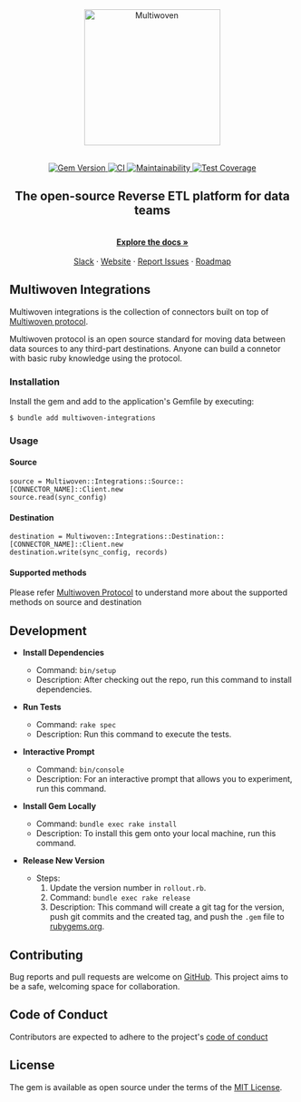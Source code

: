 <div align="center">
  <a href="https://multiwoven.com?utm_source=github" target="_blank">
    <img src="https://res.cloudinary.com/dspflukeu/image/upload/v1706696350/Multiwoven/Logo_hrkaxj.png" alt="Multiwoven" width="240" />
  </a>
</div>
<br />
<p align="center">
  <a href="http://badge.fury.io/rb/multiwoven-integrations">
    <img src="https://badge.fury.io/rb/multiwoven-integrations.svg" alt="Gem Version">
  </a>
  <a href="https://github.com/Multiwoven/multiwoven-integrations/actions/workflows/ci.yml">
    <img src="https://github.com/Multiwoven/multiwoven-integrations/actions/workflows/ci.yml/badge.svg" alt="CI">
  </a>
  <a href="https://codeclimate.com/repos/657d0a2a60265a2f2155ffca/maintainability">
    <img src="https://api.codeclimate.com/v1/badges/d841270f1f7a966043c1/maintainability" alt="Maintainability">
  </a>
  <a href="https://codeclimate.com/repos/657d0a2a60265a2f2155ffca/test_coverage">
    <img src="https://api.codeclimate.com/v1/badges/d841270f1f7a966043c1/test_coverage" alt="Test Coverage">
  </a>
</p>
<h2 align="center">The open-source Reverse ETL platform for data teams</h2>

<p align="center">
  <br />
  <a href="https://docs.multiwoven.com" rel="">
    <strong>Explore the docs »</strong>
  </a>
  <br />
  <br />
  <a href="https://join.slack.com/t/multiwoven/shared_invite/zt-2bnjye26u-~lu_FFOMLpChOYxvovep7g">Slack</a>
    ·
    <a href="https://multiwoven.com">Website</a>
    ·
    <a href="https://github.com/Multiwoven/multiwoven-integrations/issues">Report Issues</a>
    ·
    <a href="https://github.com/orgs/Multiwoven/projects/4">Roadmap</a>
</p>

## Multiwoven Integrations

Multiwoven integrations is the collection of connectors built on top of [Multiwoven protocol](https://docs.multiwoven.com/guides/architecture/multiwoven-protocol).

Multiwoven protocol is an open source standard for moving data between data sources to any third-part destinations.
Anyone can build a connetor with basic ruby knowledge using the protocol.

### Installation

Install the gem and add to the application's Gemfile by executing:

    $ bundle add multiwoven-integrations


### Usage

#### Source
```
source = Multiwoven::Integrations::Source::[CONNECTOR_NAME]::Client.new
source.read(sync_config)
```
#### Destination

```
destination = Multiwoven::Integrations::Destination::[CONNECTOR_NAME]::Client.new
destination.write(sync_config, records)
```

#### Supported methods 
Please refer [Multiwoven Protocol](https://docs.multiwoven.com/guides/architecture/multiwoven-protocol) to understand more about the supported methods on source and destination

## Development

- **Install Dependencies**
  - Command: `bin/setup`
  - Description: After checking out the repo, run this command to install dependencies.

- **Run Tests**
  - Command: `rake spec`
  - Description: Run this command to execute the tests.

- **Interactive Prompt**
  - Command: `bin/console`
  - Description: For an interactive prompt that allows you to experiment, run this command.

- **Install Gem Locally**
  - Command: `bundle exec rake install`
  - Description: To install this gem onto your local machine, run this command.

- **Release New Version**
  - Steps:
    1. Update the version number in `rollout.rb`.
    2. Command: `bundle exec rake release`
    3. Description: This command will create a git tag for the version, push git commits and the created tag, and push the `.gem` file to [rubygems.org](https://rubygems.org).


## Contributing

Bug reports and pull requests are welcome on [GitHub](https://github.com/Multiwoven/multiwoven-integrations). This project aims to be a safe, welcoming space for collaboration.

## Code of Conduct

Contributors are expected to adhere to the project's [code of conduct](https://github.com/Multiwoven/multiwoven-integrations/blob/main/CODE_OF_CONDUCT.md)

## License

The gem is available as open source under the terms of the [MIT License](https://opensource.org/licenses/MIT).
